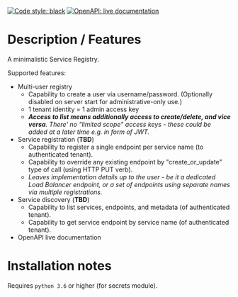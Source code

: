 [![Code style: black](https://img.shields.io/badge/code%20style-black-000000.svg)](https://github.com/psf/black)
[![OpenAPI: live documentation](https://img.shields.io/badge/openapi%2Fswagger-live%20documentation-brightgreen)](http://deployed-project-url.com/swagger/)  

# Description / Features  

A minimalistic Service Registry.  

Supported features:  
- Multi-user registry
  - Capability to create a user via username/password. (Optionally disabled on server start for administrative-only use.)  
  - 1 tenant identity = 1 admin access key  
  - _**Access to list means additionally access to create/delete, and vice versa**. There' no "limited scope" access keys - these could be added at a later time e.g. in form of JWT._  
- Service registration (**TBD**)  
  - Capability to register a single endpoint per service name (to authenticated tenant).  
  - Capability to override any existing endpoint by "create_or_update" type of call (using HTTP PUT verb).  
  - _Leaves implementation details up to the user - be it a dedicated Load Balancer endpoint, or a set of endpoints using separate names via multiple registrations._  
- Service discovery (**TBD**)  
  - Capability to list services, endpoints, and metadata (of authenticated tenant).  
  - Capability to get service endpoint by service name (of authenticated tenant).  
- OpenAPI live documentation  

# Installation notes  
Requires `python 3.6` or higher (for secrets module).  
